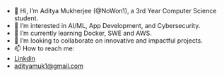 - 👋 Hi, I’m Aditya Mukherjee (@NoWon1), a 3rd Year Computer Science student.
- 👀 I’m interested in AI/ML, App Development, and Cybersecurity.
- 🌱 I’m currently learning Docker, SWE and AWS.
- 💞️ I’m looking to collaborate on innovative and impactful projects.
- 📫 How to reach me:
- [Linkdin](https://www.linkedin.com/in/adi-tya-mukherjee/)
- adityamuk1@gmail.com
